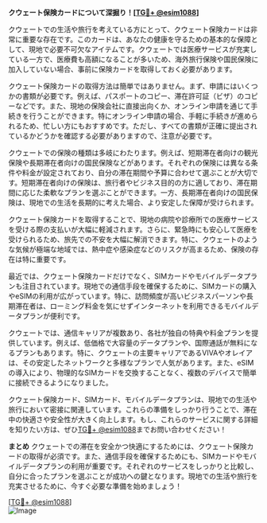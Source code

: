 **クウェート保険カードについて深掘り！[[TG💪+ @esim1088](https://t.me/s/esim1088)]**

クウェートでの生活や旅行を考えている方にとって、クウェート保険カードは非常に重要な存在です。このカードは、あなたの健康を守るための基本的な保障として、現地で必要不可欠なアイテムです。クウェートでは医療サービスが充実している一方で、医療費も高額になることが多いため、海外旅行保険や国民保険に加入していない場合、事前に保険カードを取得しておく必要があります。

クウェート保険カードの取得方法は簡単ではありません。まず、申請にはいくつかの書類が必要です。例えば、パスポートのコピー、滞在許可証（ビザ）のコピーなどです。また、現地の保険会社に直接出向くか、オンライン申請を通じて手続きを行うことができます。特にオンライン申請の場合、手軽に手続きが進められるため、忙しい方にもおすすめです。ただし、すべての書類が正確に提出されているかどうかを確認する必要がありますので、注意が必要です。

クウェートでの保険の種類は多岐にわたります。例えば、短期滞在者向けの観光保険や長期滞在者向けの国民保険などがあります。それぞれの保険には異なる条件や料金が設定されており、自分の滞在期間や予算に合わせて選ぶことが大切です。短期滞在者向けの保険は、旅行者やビジネス目的の方に適しており、滞在期間に応じた柔軟なプランを選ぶことができます。一方、長期滞在者向けの国民保険は、現地での生活を長期的に考えた場合、より安定した保障が受けられます。

クウェート保険カードを取得することで、現地の病院や診療所での医療サービスを受ける際の支払いが大幅に軽減されます。さらに、緊急時にも安心して医療を受けられるため、旅先での不安を大幅に解消できます。特に、クウェートのような気候が極端な地域では、熱中症や感染症などのリスクが高まるため、保険の存在は特に重要です。

最近では、クウェート保険カードだけでなく、SIMカードやモバイルデータプランも注目されています。現地での通信手段を確保するために、SIMカードの購入やeSIMの利用が広がっています。特に、訪問頻度が高いビジネスパーソンや長期滞在者は、ローミング料金を気にせずインターネットを利用できるモバイルデータプランが便利です。

クウェートでは、通信キャリアが複数あり、各社が独自の特典や料金プランを提供しています。例えば、低価格で大容量のデータプランや、国際通話が無料になるプランもあります。特に、クウェートの主要キャリアであるVIVAやオレイアは、その安定したネットワークと多様なプランで人気があります。また、eSIMの導入により、物理的なSIMカードを交換することなく、複数のデバイスで簡単に接続できるようになりました。

クウェート保険カード、SIMカード、モバイルデータプランは、現地での生活や旅行において密接に関連しています。これらの準備をしっかり行うことで、滞在中の快適さや安全性が大きく向上します。もし、これらのサービスに関する詳細を知りたい方は、ぜひ[TG💪+ @esim1088](https://t.me/s/esim1088)までお問い合わせください！

**まとめ**
クウェートでの滞在を安全かつ快適にするためには、クウェート保険カードの取得が必須です。また、通信手段を確保するためにも、SIMカードやモバイルデータプランの利用が重要です。それぞれのサービスをしっかりと比較し、自分に合ったプランを選ぶことが成功への鍵となります。現地での生活や旅行を充実させるために、今すぐ必要な準備を始めましょう！

[[TG💪+ @esim1088](https://t.me/s/esim1088)]  
![Image](https://i.postimg.cc/Y0z9fWf4/image.png)